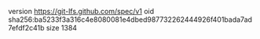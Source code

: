 version https://git-lfs.github.com/spec/v1
oid sha256:ba5233f3a316c4e8080081e4dbed987732262444926f401bada7ad7efdf2c41b
size 1384
